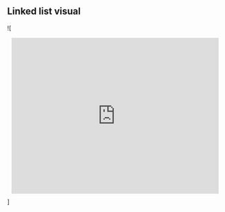 ## Linked list visual

![<div style="width: 480px; height: 360px; margin: 10px; position: relative;"><iframe allowfullscreen frameborder="0" style="width:480px; height:360px" src="https://www.lucidchart.com/documents/embeddedchart/919a3dfb-efcd-48c1-9306-3a5f5f60c202" id="jXLn3pR2uFTl"></iframe></div>]